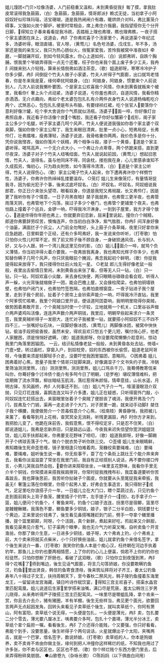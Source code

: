 <!-- { "loadSidebar": true } -->
姐儿馒团<门贝>垃像汤婆，人门前稳重又温和，未到黄昏捉我扌匍了摸，拿我肚皮常滚得我急箍箍，（白）急箍箍，急箍箍，情哥郎派扌赖忒无徒，当初拿子小阿奴奴好似珍珠玛瑙，活宝珊瑚，道是我热闸闸介有趣，暖烘烘介对科，弗比薰笼介碍事，又强如火炭个脚炉，被里时常相会，席上弗住介揩磨，我指望搭你无个分开日脚，得知立子春来看看捉我冷疏，丢踏板上理也弗理，瞧也理弗瞧，一夜子搭个家主婆困在床上，说道会，冉阝了你弗欢喜子个汤家里个，再说道渠个年纪忒多，汤婆听得，眼泪直铺，官人呀，（黄莺儿）名色号汤婆，戊戌生，年不多，汤家还是我的亲生父，我只为热心肠似火，俏冤家爱我，苦怜我被窝中准夜如扌牵磨，一脚就碾开奴，到如今轻风露水，你心上道如何，（白）说郎弗转，自跌个胸脯，恨我里个爷娘弄得我一点无个还覆，枉子你也来我个面上废子多少工夫，我冉阝间拨来别人介轻贱，算来长情倒弗如酒注茶壶，（歌）姐道郎呀，寒寒冷冷护子你多少脚，冉阝间倒捉个竹夫人做子小家婆，竹夫人听得子气膨膨，出口就骂老惜春，你是冬来我是夏，缘何牵扰阿娘身，（白）阿娘身，阿娘身，惯要来个人前说别人，几次人前说我懒朴要困，个是家主公欢喜我个风情，你未到黄昏就叛来个被里，我看你亻奢上头个点动紧，汤婆子说道，亏你羞也弗识，自道风情，我看你精赤洒洒，无介点趣向，弗如个老太婆包包扎扎有介两件衣身竹夫人说道杨梅乾吃介两个，忒煞恶心，包包扎扎便是布头布脑，有要绿袄红裙，吃个张官人要落你个意利好像汁罐，吃个李大舍说你个气质就似汤瓶，汤婆子面一啐，你好像灯台弗照自身，我近看子你活像个炭个嘴脸，我还看子你好似蟹簖个戎形，阁子家主公多少个毛腿，听子家主婆几呵个风声，竹夫人便说道我强如你吞个家主婆个双臭脚，强如你做个家主公帮丁，我生来眼目清爽，肚里一点小心，短弗局促，长弗伶仃，壮弗擂堆，瘦弗薄轻，汤婆子说道，我骨格重你两两，我价色多是你十分，凭你说我悭吝，强如你笺片个妖精，两个相争斗殴，搂子一个黄昏，道是个家主婆听得，喝骂高声，一个无介点大小，一个弗让介点卑尊，两个侪跪来搭，直到更尽夜深，汤婆子对子个竹夫人纽嘴纽面，竹夫人就说起前因，（黄莺儿）想起旧恩情，竹夫人，浪得名，虽与他同床不得，同衾枕，搂抱我在身，心儿里感承谁知不久成孤另，悔初心，只为趋炎附势，如今落得冷清清，（白）道是个家主公听得，竹夫人说得伤心，（歌）家主公喝子竹夫人起来，你下遭再弗许你个样劈竹性，汤婆子，你弗许你热绰绰乱搂要温存。
○笼灯
姐儿生来像笼灯，有量情哥捉我寻，因为偷光犯子个事，後来忒底坏奴名，（白）坏奴名，坏奴名，阿奴细说我郎君，你正日介来张头望项，眼看奴身，你道是我短又弗局蹴，长又弗伶仃，因是更了我听你有子个情意，一日子月黑夜暗扌桀子我就奔，也弗管三更半夜，也弗管雨落天阴，也弗管地下个沟荡，挨过子多少个巷门，也弗管个更铺里个夜夫，也弗怕路上撞着子个巡兵，金锣一响，吓得我冷汗淋身，一到到子屋里，我方才得个放心，道是伴得你年把也弗上，你就要弃旧恋新，屈来里说起，撞你介个贼精，郎道你弗要辞劳叹苦，懊悔连声，你当初白白净净，紫气胜胜，你冉阝间浑身好像个油篓，满面拦子个灰尘，人门前全勿骜好，头上箍子介条草绳，夜里只好拿你来应急趟趟，日里斡耍个正经，还有介多呵弗好，我一发说来你听听，（打枣歌）怕只怕你火性儿时常不定，照了前又照子後不顾自身，一身破损通风信，长与别人好，又与小人跟，转一个湾儿我这里见你的影，（白）姐儿面介一啐，就骂个负义薄情，你当初淬得火着介要我，一夜弗放我离身，我也弗知光辉子你多少，也弗知替你瞒子几呵个风声，你只厌我眼前个腌润，弗念我起初个鲜明，（歌）你捉我提得起来放得下，我只搂得你灶前火烛无一星。
○老鼠
郎儿生得好像老鼠一般般，夜里出去偷情日里闲，未到黄昏出来张了看，但等无人只一钻，（白）只一钻，只一钻，阿奴欢喜小尖酸，来去身松快便，两只眼睛谷碌碌会看会观，听得人声一躲，火光背後就缩做子一团，能会巴檐上屋，又会掾柱爬梁，也弗怕铜墙铁壁，也弗怕户闭门关，也弗怕竹签笆隔，也弗怕直楞窗盘，一夜子钻进子我个屋里，走到子我个房前，扯着子个房帘上金铃索声能介一响，吓得我冷汗直钻，我里个阿爹慌忙咳嗽，我里个阿娘口里开谈，便话道阿囝耍响，我明明里晓得你臭贼，做势困着弗敢开言，个个臭贼当时使一个讦较，立地就用一个机关，口里谷谷声做介两声婆鸡叫活像，连连声声数介两声铜钱，我里应，明朝早些起来求介一条灵签，我里臭贼听得子一发胆大，连忙对子我被里一钻，就要搭小阿奴奴不三不四不四不三，一张嘴好似石块，一双脚好像冰团，（黄莺儿）两脚像冰团，被窝中快快钻，偷油手段把偷香按，虽然未安，得欢且欢只愁五个更儿短，嘱付俏心肝，他老人家醒困，须是悄悄好遮瞒，（歌）姐道我郎呀，你没要爬爬懒懒介趁意利，惊动我里门角落里困猫团。
一云，结识私情像老鼠一般般，未到黄昏各处去钻，倚墙<门壹>壁，转过画栏，穿窗入户，到奴枕旁，奴的东西被你长偷惯，姐道老鼠阿哥呀，今後要来须是轻脚轻手介走，没要吓觉我困里猫团，意略同。
○困弗着
姐儿困弗着好心焦，思量子我里个情哥只捉脚来跳，好像漏湿子个文书失约子我，冷锅里筛油测测里熬，（白）测测里熬，测测里熬，姐儿口骂杀千刀，我蓦傅教寄信来叫你，你蓦好像个讨冷债个能介有多呵今日了明朝，（皂罗袍）堪叹薄情难料，把佳期做了流水萍飘，柳丝暗结玉肌消，落红惹得朱颜恼，情牵意挂，山长水遥，月明古驿，东风画桥，冉阝人何事还不到，（白）姐儿气子介一气，噎漫漫眼泪介双抛，只见灯花连报，喜鹊连连又叫子介多遭，姐儿正在疑惑，只听得窗外门敲，小阿奴奴连忙赶搭出去，来窗眼里张着子个臭贼了便胆丧了魂消，我便开弗及个门闩，拔弗及个门销，渠再一走走进子个大门，对子房里一跪，就来动手动脚扌桀住子我个横腰，我便做势介一个苦毒假意介个心焦，（桂南枝）黄昏静悄，我把被儿来薰了，看看等到月上花梢，查冥冥全无消耗，听残更漏鼓，冉阝时你方才来到，我把脸儿变了，他跪在床前告，我假意焦，恨不得咬定牙，只是忍不住笑，（白）郎说道姐儿，我弗是恋新弃旧，只是路远山遥，今夜我来迟失信望你宽洪姐姐饶饶，姐儿双手扶郎起来，你弗要支花野味了唠叨，（歌）姐道我郎呀，好像一脚踢开子个绣球丢落子个气，做介个脱衣势子听你跌三交。
○歪缠
姐儿生来眼睛鲜，弗知趣後生死命歪思缠，镜子里相逢只怕难着肉，笼糠绞索要绳难，（白）要绳难，要绳难，姐听後生说一番，你无些事干，耍了在个条街上跳灶王个能介奔来奔去，我看你淡滋滋耍了常坐在我里门前，我自有正经搭别人说话，再不要你接口传言，小男儿哭我自然会抱，要你进来搿搿坐坐，一味里支花野味，我看你手里无介半个铜钱，你常摸进来搭我挨肩擦背，你常时捉我拽拽布衫，我匡备道要听你苦毒跋舌，我也算後思前，我苦听你扯破子个面皮，你就要从头至尾捉我来牵扳，我虽无亻奢篷尘落在你眼里，你搭个起男人爱，好弗会生事造言，我只得耐子戎气，足足里吃你浪搭子介一年，一日姐儿立在大门口，瞟个菜蔬过去，只见钓鱼个走到面前肩头上背子鱼笼，腰里插子个钓竿，左手提子介一{拐}，右手拿子介一篮，姐儿便问个钓鱼个，亻奢鱼来呵，钓鱼个口娘子连连，拐里尽是宿鲫，篮里尽是鳗鲤鳅鳝，我落色不要，鲫鱼要多少铜钱，娘子，银子二分半白脸，铜钱要廿七个黄边，正来里说价钱弗了，後生看见鼻搭嘴踵赶到门前，劈手一夺拿个鳝里播播，提个篮里颠颠，阿呀，个个活跳，真个新鲜，煮起来好吃，煎起来又介鲜甜，我看见渠弗见介惹气，钉子渠两个眼拳，我也无介气力听渠叉嘴，自听卖鱼个开言渔翁，你那了做介生意，一日进多少铜钱，娘子呀，大个弗肯上钓，小个弗肯上前，大个卖来将就买点柴米，小个只好换些油盐，姐儿就拿钓鱼个来借名签字，拿个後生来说介一番，（打枣歌）我笑你钓鱼人本是个痴心汉，枉终朝在河边手执着钓竿，那鱼儿上你钓也要两相情愿，上了你的钓心儿上便喜，倘若不上你的钓你也枉徒然，只怕你想断了肝肠也，看破了这双眼，（歌）只怕你立到夜饿到黑，冉阝得个花嘴了师到嘴边，後生见话气膨膨，将言几句答娇娘，你没要欺瞒钓鱼汉，钓鱼里出贤良，韩信钓鱼寄食漂母，後来筑坛拜将对子齐王，姜太公钓鱼寿年八十得过子文王，扶持周朝天下，至今春秋二祭风光，韩子陵钓鱼撞着东海里龙王，一留留进龙宫海藏，镇日吟诗作赋饮宴，得知三宫主欢喜子，搭渠水晶宫里匹配鸾凰，姐儿说道后生家里学搭来油嘴，满口尽是荒唐，羞太公韩住三岁男儿晓得，从来弗听得严子陵搭三宫主匹配鸾凤，一味里尽是嚼蛆乱降，拿个肯来一赏，你且去介去介，猪有猪圈，羊有羊棚，後生无些样当，弗见更个面光，欲要回言两声无点起因发角，回转头来看见子卖草纸个後生，就叫卖草纸个，你阿有萧山，阿有富阳，卖草纸个说无得，一头便是包扎，一头便是薄光，冉阝卖，包扎要二分个雪去，薄光要八厘冰王，咦弗要介多呵，包扎十个嘉靖，薄光半分冰王，卖草纸个拿个扁担一嘱，看看後生，冉阝了介还得介能贱，个又要强，你只好看看，弗能个到手，没要思量，後生听得子个两句说话，火星就爆出子个太阳，夹嘴两击，就是一个巴掌，借名签字，数说娇娘，（打枣歌）卖草纸的人，你本是狗娘养，卖不卖肯不肯由你做主张，缘何到把人冲撞你这样稀烂的纸，不知我也用过了许多张，你不卖与区区也，区区也不想，（歌）你个样烂贱个东西方便门里去，后来弄得粉碎臭朋朋。
●山歌卷九（杂咏长歌）
○陈妈妈（以下俱曲白间用）

